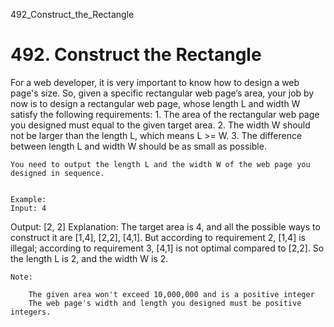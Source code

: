 492_Construct_the_Rectangle
# 492. Construct the Rectangle

For a web developer, it is very important to know how to design a web page's size. So, given
        a specific rectangular web page’s area, your job by now is to design a rectangular web page,
        whose length L and width W satisfy the following requirements:
    1. The area of the rectangular web page you designed must equal to the given target area.
2. The width W should not be larger than the length L, which means L >= W.
3. The difference between length L and width W should be as small as possible.

    You need to output the length L and the width W of the web page you designed in sequence.
    

    Example:
    Input: 4
Output: [2, 2]
Explanation: The target area is 4, and all the possible ways to construct it are [1,4], [2,2], [4,1].
But according to requirement 2, [1,4] is illegal; according to requirement 3,  [4,1] is not optimal compared to [2,2]. So the length L is 2, and the width W is 2.

    

    Note:
    
        The given area won't exceed 10,000,000 and is a positive integer
        The web page's width and length you designed must be positive integers.